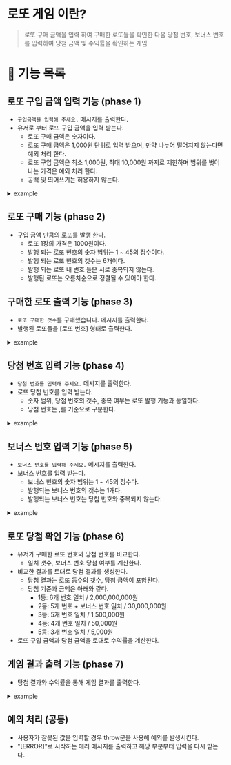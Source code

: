 # 로또 게임 이란?

> 로또 구매 금액을 입력 하여 구매한 로또들을 확인한 다음 당첨 번호, 보너스 번호를 입력하여 당첨 금액 및 수익률을 확인하는 게임

# 🚀 기능 목록

## 로또 구입 금액 입력 기능 (phase 1)

- `구입금액을 입력해 주세요.` 메시지를 출력한다.
- 유저로 부터 로또 구입 금액을 입력 받는다.
  - 로또 구매 금액은 숫자이다.
  - 로또 구매 금액은 1,000원 단위로 입력 받으며, 만약 나누어 떨어지지 않는다면 예외 처리 한다.
  - 로또 구입 금액은 최소 1,000원, 최대 10,000원 까지로 제한하며 범위를 벗어나는 가격은 예외 처리 한다.
  - 공백 및 띄어쓰기는 허용하지 않는다.

<details>

<summary> example </summary>

```plain text
구입금액을 입력해 주세요.
8000
```

</details>

## 로또 구매 기능 (phase 2)

- 구입 금액 만큼의 로또를 발행 한다.
  - 로또 1장의 가격은 1000원이다.
  - 발행 되는 로또 번호의 숫자 범위는 1 ~ 45의 정수이다.
  - 발행 되는 로또 번호의 갯수는 6개이다.
  - 발행 되는 로또 내 번호 들은 서로 중복되지 않는다.
  - 발행된 로또는 오름차순으로 정렬될 수 있어야 한다.

## 구매한 로또 출력 기능 (phase 3)

- `로또 구매한 갯수`를 구매했습니다. 메시지를 출력한다.
- 발행된 로또들을 [로또 번호] 형태로 출력한다.

<details>

<summary> example </summary>

```plain text
8개를 구매했습니다.
[8, 21, 23, 41, 42, 43]
[3, 5, 11, 16, 32, 38]
[7, 11, 16, 35, 36, 44]
[1, 8, 11, 31, 41, 42]
[13, 14, 16, 38, 42, 45]
[7, 11, 30, 40, 42, 43]
[2, 13, 22, 32, 38, 45]
[1, 3, 5, 14, 22, 45]
```

</details>

## 당첨 번호 입력 기능 (phase 4)

- `당첨 번호를 입력해 주세요.` 메시지를 출력한다.
- 로또 당첨 번호를 입력 받는다.
  - 숫자 범위, 당첨 번호의 갯수, 중복 여부는 로또 발행 기능과 동일하다.
  - 당첨 번호는 ,를 기준으로 구분한다.

<details>

<summary> example </summary>

```plain text
당첨 번호를 입력해 주세요.
1,2,3,4,5,6

```

</details>

## 보너스 번호 입력 기능 (phase 5)

- `보너스 번호를 입력해 주세요.` 메시지를 출력한다.
- 보너스 번호를 입력 받는다.
  - 보너스 번호의 숫자 범위는 1 ~ 45의 정수다.
  - 발행되는 보너스 번호의 갯수는 1개다.
  - 발행되는 보너스 번호는 당첨 번호와 중복되지 않는다.

<details>

<summary> example </summary>

```plain text
보너스 번호를 입력해 주세요.
7
```

</details>

## 로또 당첨 확인 기능 (phase 6)

- 유저가 구매한 로또 번호와 당첨 번호를 비교한다.
  - 일치 갯수, 보너스 번호 당첨 여부를 계산한다.
- 비교한 결과를 토대로 당첨 결과를 생성한다.
  - 당첨 결과는 로또 등수의 갯수, 당첨 금액이 포함된다.
  - 당첨 기준과 금액은 아래와 같다.
    - 1등: 6개 번호 일치 / 2,000,000,000원
    - 2등: 5개 번호 + 보너스 번호 일치 / 30,000,000원
    - 3등: 5개 번호 일치 / 1,500,000원
    - 4등: 4개 번호 일치 / 50,000원
    - 5등: 3개 번호 일치 / 5,000원
- 로또 구입 금액과 당첨 금액을 토대로 수익률을 계산한다.

## 게임 결과 출력 기능 (phase 7)

- 당첨 결과와 수익률을 통해 게임 결과를 출력한다.

<details>

<summary> example </summary>

```plain text
당첨 통계
---
3개 일치 (5,000원) - 1개
4개 일치 (50,000원) - 0개
5개 일치 (1,500,000원) - 0개
5개 일치, 보너스 볼 일치 (30,000,000원) - 0개
6개 일치 (2,000,000,000원) - 0개
총 수익률은 62.5%입니다.
```

</details>

## 예외 처리 (공통)

- 사용자가 잘못된 값을 입력할 경우 throw문을 사용해 예외를 발생시킨다.
- "[ERROR]"로 시작하는 에러 메시지를 출력하고 해당 부분부터 입력을 다시 받는다.
